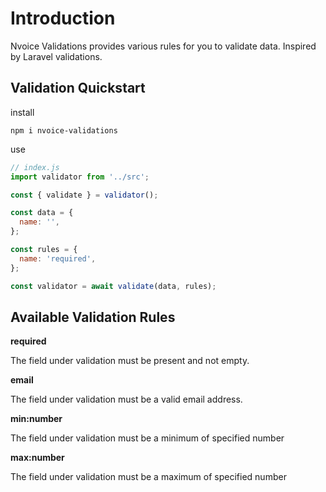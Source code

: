 # Introduction

Nvoice Validations provides various rules for you to validate data. Inspired by Laravel validations.

## Validation Quickstart

install

``npm i nvoice-validations``

use

```javascript
// index.js
import validator from '../src';

const { validate } = validator();

const data = {
  name: '',
};

const rules = {
  name: 'required',
};

const validator = await validate(data, rules);
```

## Available Validation Rules
**required**

The field under validation must be present and not empty.

**email**

The field under validation must be a valid email address.

**min:number**

The field under validation must be a minimum of specified number

**max:number**

The field under validation must be a maximum of specified number
